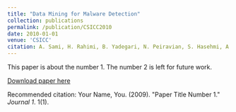 ```yaml
---
title: "Data Mining for Malware Detection"
collection: publications
permalink: /publication/CSICC2010
date: 2010-01-01
venue: 'CSICC'
citation: A. Sami, H. Rahimi, B. Yadegari, N. Peiravian, S. Hasehmi, A. Hamze. ACM-SAC (2010)
---
```

This paper is about the number 1. The number 2 is left for future work.

[Download paper here](http://academicpages.github.io/files/paper1.pdf)

Recommended citation: Your Name, You. (2009). "Paper Title Number 1." <i>Journal 1</i>. 1(1).
